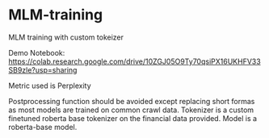 # MLM-training
MLM training with custom tokeizer

Demo Notebook: https://colab.research.google.com/drive/10ZGJ05O9Ty70qsiPX16UKHFV33SB9zle?usp=sharing

Metric used is Perplexity

Postprocessing function should be avoided except replacing short formas as most models are trained on common crawl data.
Tokenizer is a custom finetuned roberta base tokenizer on the financial data provided.
Model is a roberta-base model.
